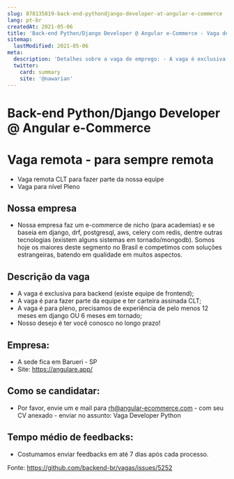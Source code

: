 ```yaml
---
slug: 878135819-back-end-pythondjango-developer-at-angular-e-commerce
lang: pt-br
createdAt: 2021-05-06
title: 'Back-end Python/Django Developer @ Angular e-Commerce - Vaga de Emprego'
sitemap:
  lastModified: 2021-05-06
meta:
  description: 'Detalhes sobre a vaga de emprego: - A vaga é exclusiva para backend (existe equipe de frontend); - A vaga é para fazer parte da equipe e ter carteira assinada CLT; - A vaga é para pleno, precisamos de experiência de pelo menos 12 meses em django OU 6 meses em tornado; - Nosso desejo é ter você conosco no longo prazo!'
  twitter:
    card: summary
    site: '@nawarian'
---
```


# Back-end Python/Django Developer @ Angular e-Commerce

# Vaga remota - para sempre remota
- Vaga remota CLT para fazer parte da nossa equipe
- Vaga para nível Pleno

## Nossa empresa
- Nossa empresa faz um e-commerce de nicho (para academias) e se baseia em django, drf, postgresql, aws, celery com redis, dentre outras tecnologias (existem alguns sistemas em tornado/mongodb). Somos hoje os maiores deste segmento no Brasil e competimos com soluções estrangeiras, batendo em qualidade em muitos aspectos.

## Descrição da vaga
- A vaga é exclusiva para backend (existe equipe de frontend);
- A vaga é para fazer parte da equipe e ter carteira assinada CLT;
- A vaga é para pleno, precisamos de experiência de pelo menos 12 meses em django OU 6 meses em tornado;
- Nosso desejo é ter você conosco no longo prazo!

## Empresa:
- A sede fica em Barueri - SP
- Site: https://angulare.app/

## Como se candidatar:
- Por favor, envie um e mail para rh@angular-ecommerce.com - com seu CV anexado - enviar no assunto: Vaga Developer Python

## Tempo médio de feedbacks:
- Costumamos enviar feedbacks em até 7 dias após cada processo.

Fonte: https://github.com/backend-br/vagas/issues/5252